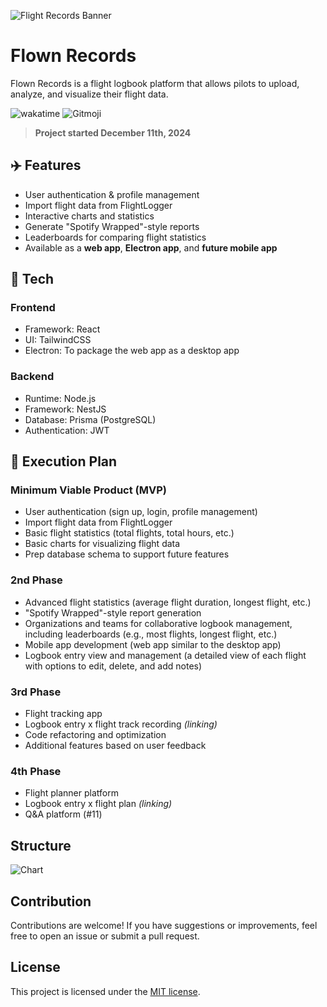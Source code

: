 ![Flight Records Banner](/docs/BANNER.png)
# Flown Records
Flown Records is a flight logbook platform that allows pilots to upload, analyze, and visualize their flight data.

> 

![wakatime](https://wakatime.com/badge/user/010adc07-6382-419f-87bc-0b3f507ee495/project/440380b2-3680-40c8-8052-6deee56d18b4.svg?style=flat-square)
![Gitmoji](https://img.shields.io/badge/gitmoji-%20%E2%9C%88%EF%B8%8F%20%F0%9F%98%8D-191919.svg?style=flat-square)

> **Project started December 11th, 2024**

## ✈️ Features  
- User authentication & profile management  
- Import flight data from FlightLogger  
- Interactive charts and statistics  
- Generate "Spotify Wrapped"-style reports  
- Leaderboards for comparing flight statistics  
- Available as a **web app**, **Electron app**, and **future mobile app**  

## 📂 Tech
### Frontend
- Framework: React
- UI: TailwindCSS
- Electron: To package the web app as a desktop app

### Backend
- Runtime: Node.js
- Framework: NestJS
- Database: Prisma (PostgreSQL)
- Authentication: JWT

## 📖 Execution Plan
### Minimum Viable Product (MVP) 
- User authentication (sign up, login, profile management)
- Import flight data from FlightLogger
- Basic flight statistics (total flights, total hours, etc.)
- Basic charts for visualizing flight data
- Prep database schema to support future features

### 2nd Phase
- Advanced flight statistics (average flight duration, longest flight, etc.)
- "Spotify Wrapped"-style report generation
- Organizations and teams for collaborative logbook management, including leaderboards (e.g., most flights, longest flight, etc.)
- Mobile app development (web app similar to the desktop app)
- Logbook entry view and management (a detailed view of each flight with options to edit, delete, and add notes)

### 3rd Phase
- Flight tracking app
- Logbook entry x flight track recording *(linking)*
- Code refactoring and optimization
- Additional features based on user feedback

### 4th Phase 
- Flight planner platform
- Logbook entry x flight plan *(linking)*
- Q&A platform (#11)

## Structure
![Chart](/docs/CHART.png)

## Contribution
Contributions are welcome! If you have suggestions or improvements, feel free to open an issue or submit a pull request.

## License
This project is licensed under the [MIT license](/LICENSE). 
